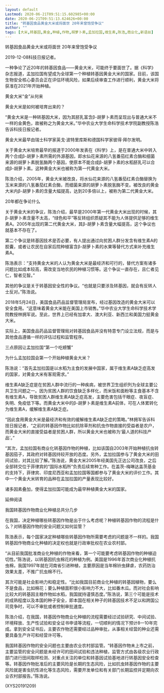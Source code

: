 ```yaml
---
layout: default
Lastmod: 2020-06-21T09:51:15.602985+00:00
date: 2020-06-21T09:51:13.624626+00:00
title: "转基因食品黄金大米或将面世 20年来曾饱受争议"
author: ""
tags: [大米,转基因,黄金,种植,作物,胡萝卜素,孟加拉国,维生素,陈浩,商业化,新语丝]
---
```


转基因食品黄金大米或将面世 20年来曾饱受争议

2019-12-08科技日报记者。

一种争论了近20年的转基因食品——黄金大米，可能终于要面世了。据《科学》杂志报道，孟加拉国有望成为全球第一个种植转基因黄金大米的国家。目前，该国生物安全核心委员会正在评估环境风险，如果后续审查工作进行顺利，黄金大米将获准在2021年开始种植。

黄金大米“金”从何来

黄金大米是如何被培育出来的？

“黄金大米是一种转基因大米，因为其胚乳富含β-胡萝卜素而呈现出与普通大米不一样的金黄色，故被称之为黄金大米。”华中农业大学生命科学技术学院副教授陈浩告诉科技日报记者。

黄金大米最早由瑞士科学家英戈·波特里库斯和德国科学家彼得·拜尔发明。

关于黄金大米培育最早的报道于2000年发表在《科学》上，是在普通大米中转入两个合成β-胡萝卜素所需的外源基因，即水仙花来源的八氢番茄红素合酶和细菌来源的胡萝卜素脱氢酶两个基因，使原本不能合成β-胡萝卜素的水稻胚乳可以合成β-胡萝卜素。这种黄金大米也被称为第一代黄金大米。

陈浩介绍，2005年，黄金大米被改良，将水仙花来源的八氢番茄红素合酶替换为玉米来源的八氢番茄红素合酶，而细菌来源的胡萝卜素脱氢酶不变。被改良的黄金大米内β-胡萝卜素的含量大幅提高，达到20多倍以上，被称为第二代黄金大米。

20年都在争论什么

关于黄金大米的争议，陈浩介绍，最早是2000年第一代黄金大米出现的时候，其β-胡萝卜素含量不太高，“绿色和平”等反转组织质疑其不能为人体提供足够的维生素A。2005年出现的第二代黄金大米，其β-胡萝卜素含量大幅提高，这个争议也就基本不存在了。

第二个争议是转基因技术是否必要，有人提出通过向贫困人群分发含有维生素A的胶囊，或者让农民在自家后院种植富含β-胡萝卜素的水果等替代方式来补充维生素A。

陈浩表示：“支持黄金大米的人认为黄金大米是最经济和可行的，替代方案有诸多问题比如成本较高，需改变当地农民的种植习惯等。这个争议一直存在，且仁者见仁，智者见智。”

其他的争议是关于转基因安全性的争议。“也就是只要涉及转基因，就会有反转人士反对。”陈浩说。

2018年5月24日，美国食品药品监督管理局宣布，经过基因改造的黄金大米可以安全食用。“这意味着黄金大米能在美国上市销售。”华中农业大学生命科学技术学院教授林拥军说。至此，世界上已经有加拿大、澳大利亚、新西兰和美国力挺黄金大米。

实际上，美国食品药品监督管理局对转基因食品并没有特意专门设立法规，而是与其他食品遵循一样的评估过程和监管程序。

三点原因让孟加拉国“第一个吃螃蟹”

为什么孟加拉国会第一个开始种植黄金大米？

陈浩说：“首先孟加拉国是以水稻为主食的发展中国家，属于维生素A缺乏症高发的国家，对黄金大米有客观需求。”

维生素A缺乏症是在贫困人群中流行的一种疾病，被世界卫生组织列为全球主要公共卫生问题之一。因为贫困人群的饮食缺乏多样化，而米饭和面粉等主食基本不含有维生素A，导致贫困人群维生素A缺乏症高发，主要危害包括干眼症、夜盲症、失明、免疫低下等。而黄金大米中的β-胡萝卜素是维生素A前体，可在人体累转化为维生素A，缓解维生素A缺乏症。

“因此食用黄金大米是最经济和有效的缓解维生素A缺乏症的策略。”林拥军告诉科技日报记者，“之前的转基因作物比如抗除草剂和抗虫作物直接的受益者是农户，而黄金大米的直接受益者是贫困人群，所以黄金大米也被称为‘最人道的科技产品’。”

“其次，孟加拉国有商业化转基因作物的种植，比如该国自2003年开始种植抗虫转基因茄子，其政府对转基因持较开放的态度。另外，孟加拉国参与了黄金大米的田间试验，对其比较了解。”陈浩说，黄金大米2005年经美国先正达公司改良，之后全部转交位于菲律宾的“国际水稻所”负责后续育种工作。在盖茨-梅琳达盖茨基金的支持下，菲律宾、印度尼西亚和孟加拉国等国都参与了黄金大米的评价工作。其中一个黄金大米转育的品种在孟加拉国的产量表现比较好。

诸多因素叠加，使得孟加拉国可能成为最早种植黄金大米的国家。

延伸阅读

我国转基因作物商业化种植总共分几步

在我国，决定种植哪些转基因作物是出于什么考虑呢？种植转基因作物的流程是什么？对转基因作物的安全问题又如何监管？

陈浩表示，每个国家决定种植哪些转基因作物所需要考虑的问题是不一样的。我国转基因作物商业化种植的决定权也就是行政审批权在农业农村部。

“从目前我国批准商业化种植的作物来看，第一个可能要考虑转基因作物的种植迫切性。”陈浩说，以转基因抗虫棉花的种植为例。美国是1996年首次商业化种植抗虫棉，我国1997年就在河南省引进种植，主要原因是当年棉铃虫肆虐，农药防治效果太差，不推广抗虫棉不行。

其次可能是社会影响力和稳定性。“比如我国目前商业化种植的转基因植物，要么不是食品，比如棉花；要么种植面积很小影响力不大，比如番木瓜。而对社会影响比较大的转基因主粮作物如水稻，我国就持谨慎态度。”陈浩说，第三个可能是技术的成熟程度以及本国的种子安全，即本国在相关种子的转基因技术不足以和跨国公司竞争时，可以不审批或者控制审批速度。

陈浩介绍，在我国，转基因作物商业化种植的流程需要经过试验研究、中间试验、环境释放、生产性试验和安全证书申请等流程，一切顺利的情况下预计8—10年完成。拿到安全证书后，主要农作物还需要经过品种审批，从事相关经营的种业还需要具备生产许可和经营许可等。

我国转基因作物的安全问题也主要由农业农村部监管。“转基因作物未上市之前，主要监管的安全问题是未经许可的田间试验和违法种植，监管方式由各级农业行政部门进行田间取样检测、对重点关注的单位和转基因试验基地进行转基因安全检查等。转基因作物批准后的主要风险是长期的生态风险，比如抗虫转基因作物的主要风险就是害虫抗性进化等生态风险，需要开发单位和有关部门长期监控并定期向农业农村部报告。”陈浩说。

(XYS20191209)

